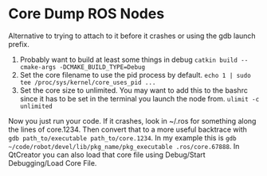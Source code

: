 # Core Dump ROS Nodes
Alternative to trying to attach to it before it crashes or using the gdb launch prefix.

1. Probably want to build at least some things in debug `catkin build --cmake-args -DCMAKE_BUILD_TYPE=Debug`
2. Set the core filename to use the pid process by default. `echo 1 | sudo tee /proc/sys/kernel/core_uses_pid ...`
3. Set the core size to unlimited. You may want to add this to the bashrc since it has to be set in the terminal you launch the node from. `ulimit -c unlimited`

Now you just run your code. If it crashes, look in ~/.ros for something along the lines of core.1234. Then convert that to a more useful backtrace with `gdb path_to/executable path_to/core.1234`. In my example this is  `gdb ~/code/robot/devel/lib/pkg_name/pkg_executable .ros/core.67888`. In QtCreator you can also load that core file using Debug/Start Debugging/Load Core File. 

